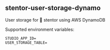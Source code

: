 ## stentor-user-storage-dynamo

User storage for 📣 stentor using AWS DynamoDB

Supported environment variables:

```
STUDIO_APP_ID=
USER_STORAGE_TABLE=
```
